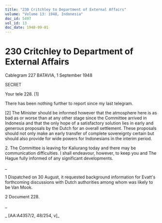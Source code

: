 ```yaml
---
title: "230 Critchley to Department of External Affairs"
volume: "Volume 13: 1948, Indonesia"
doc_id: 5497
vol_id: 13
doc_date: 1948-09-01
---
```


# 230 Critchley to Department of External Affairs

Cablegram 227 BATAVIA, 1 September 1948

SECRET

Your tele 228. [1]

There has been nothing further to report since my last telegram.

[2] The Minister should be informed however that the atmosphere here is as bad as or worse than at any other stage since the Committee arrived in Indonesia and that the only hope of a satisfactory solution lies in early and generous proposals by the Dutch for an overall settlement. These proposals should not only make an early transfer of complete sovereignty certain but should also provide for wide powers for Indonesians in the interim period.

2\. The Committee is leaving for Kaliurang today and there may be communication difficulties. I shall endeavour, however, to keep you and The Hague fully informed of any significant developments.

_

1 Dispatched on 30 August, it requested background information for Evatt's forthcoming discussions with Dutch authorities among whom was likely to be Van Mook.

2 Document 228.

_

_ [AA:A4357/2, 48/254, v]_
